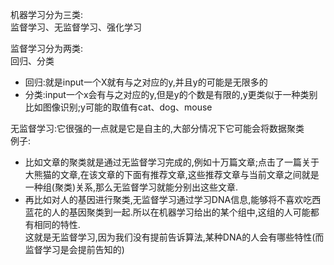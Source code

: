 机器学习分为三类:  
监督学习、无监督学习、强化学习  

监督学习分为两类:  
回归、分类  

* 回归:就是input一个X就有与之对应的y,并且y的可能是无限多的  
* 分类:input一个x会有与之对应的y,但是y的个数是有限的,y更类似于一种类别  
比如图像识别;y可能的取值有cat、dog、mouse  

无监督学习:它很强的一点就是它是自主的,大部分情况下它可能会将数据聚类  
例子:  
* 比如文章的聚类就是通过无监督学习完成的,例如十万篇文章;点击了一篇关于大熊猫的文章,在该文章的下面有推荐文章,这些推荐文章与当前文章之间就是一种组(聚类)关系,那么无监督学习就能分别出这些文章.  
* 再比如对人的基因进行聚类,无监督学习通过学习DNA信息,能够将不喜欢吃西蓝花的人的基因聚类到一起.所以在机器学习给出的某个组中,这组的人可能都有相同的特性.  
  这就是无监督学习,因为我们没有提前告诉算法,某种DNA的人会有哪些特性(而监督学习是会提前告知的)




